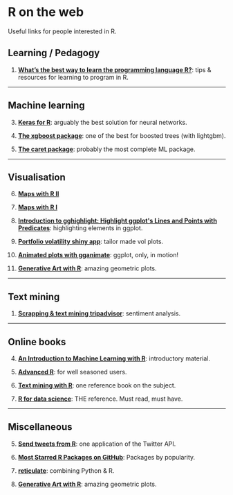 R on the web
================
Useful links for people interested in R.


Learning / Pedagogy
----


1.  **[What’s the best way to learn the programming language R?](https://qz.com/1464525/whats-the-best-way-to-learn-the-programming-language-r-preferably-for-free/)**: tips & resources for learning to program in R.


------------------------------------------------------------------------


Machine learning
----------




3.  **[Keras for R](https://blog.rstudio.com/2017/09/05/keras-for-r/)**: arguably the best solution for neural networks.

2.  **[The xgboost package](https://xgboost.readthedocs.io/en/latest/R-package/xgboostPresentation.html)**: one of the best for boosted trees (with lightgbm).

1.  **[The caret package](https://www.machinelearningplus.com/machine-learning/caret-package/)**: probably the most complete ML package.


------------------------------------------------------------------------


Visualisation
----------





6.  **[Maps with R II](http://eriqande.github.io/rep-res-web/lectures/making-maps-with-R.html)**

5.  **[Maps with R I](https://github.com/Robinlovelace/Creating-maps-in-R)**

4.  **[Introduction to gghighlight: Highlight ggplot's Lines and Points with Predicates](https://yutani.rbind.io/post/2017-10-06-gghighlight/)**: highlighting elements in ggplot.

3.  **[Portfolio volatility shiny app](https://rviews.rstudio.com/2017/08/09/portfolio-volatility-shiny-app/)**: tailor made vol plots.

2.  **[Animated plots with gganimate](https://www.data-imaginist.com/2018/what-are-we-plotting-what-are-we-animating/)**: ggplot, only, in motion!

1.  **[Generative Art with R](https://github.com/cutterkom/generativeart)**: amazing geometric plots.


------------------------------------------------------------------------


Text mining
----------



1.  **[Scrapping & text mining tripadvisor](https://towardsdatascience.com/scraping-tripadvisor-text-mining-and-sentiment-analysis-for-hotel-reviews-cc4e20aef333)**: sentiment analysis.


------------------------------------------------------------------------


Online books
----------





4.  **[An Introduction to Machine Learning with R](https://lgatto.github.io/IntroMachineLearningWithR/index.html)**: introductory material. 

3.  **[Advanced R](http://adv-r.had.co.nz)**: for well seasoned users. 

2.  **[Text mining with R](https://www.tidytextmining.com)**: one reference book on the subject.

1.  **[R for data science](https://r4ds.had.co.nz)**: THE reference. Must read, must have.


------------------------------------------------------------------------


Miscellaneous
----------





5.  **[Send tweets from R](https://www.r-bloggers.com/send-tweets-from-r-a-very-short-walkthrough/)**: one application of the Twitter API.

4.  **[Most Starred R Packages on GitHub](https://stevenmortimer.com/most-starred-r-packages-on-github/)**: Packages by popularity.

2.  **[reticulate](https://rstudio.github.io/reticulate/)**: combining Python & R.

1.  **[Generative Art with R](https://github.com/cutterkom/generativeart)**: amazing geometric plots.

